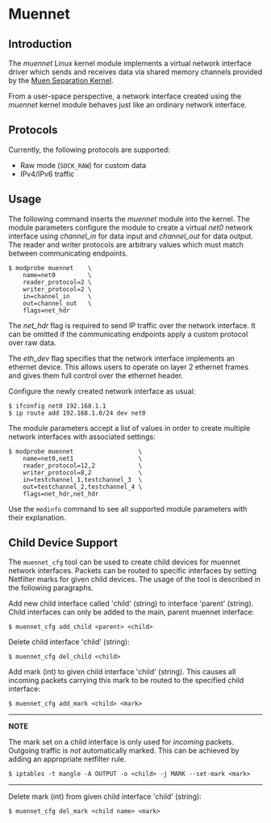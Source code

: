 # Muennet

## Introduction

The *muennet* Linux kernel module implements a virtual network interface driver
which sends and receives data via shared memory channels provided by the [Muen
Separation Kernel][1].

From a user-space perspective, a network interface created using the *muennet*
kernel module behaves just like an ordinary network interface.

## Protocols

Currently, the following protocols are supported:

- Raw mode (`SOCK_RAW`) for custom data
- IPv4/IPv6 traffic

## Usage

The following command inserts the *muennet* module into the kernel. The module
parameters configure the module to create a virtual *net0* network interface
using *channel_in* for data input and *channel_out* for data output. The reader
and writer protocols are arbitrary values which must match between
communicating endpoints.

	$ modprobe muennet    \
		name=net0         \
		reader_protocol=2 \
		writer_protocol=2 \
		in=channel_in     \
		out=channel_out   \
		flags=net_hdr

The *net_hdr* flag is required to send IP traffic over the network interface.
It can be omitted if the communicating endpoints apply a custom protocol over
raw data.

The *eth_dev* flag specifies that the network interface implements an ethernet
device. This allows users to operate on layer 2 ethernet frames and gives them
full control over the ethernet header.

Configure the newly created network interface as usual:

    $ ifconfig net0 192.168.1.1
    $ ip route add 192.168.1.0/24 dev net0

The module parameters accept a list of values in order to create multiple
network interfaces with associated settings:

	$ modprobe muennet                  \
		name=net0,net1                  \
		reader_protocol=12,2            \
		writer_protocol=8,2             \
		in=testchannel_1,testchannel_3  \
		out=testchannel_2,testchannel_4 \
		flags=net_hdr,net_hdr

Use the `modinfo` command to see all supported module parameters with their
explanation.

## Child Device Support

The `muennet_cfg` tool can be used to create child devices for muennet network
interfaces. Packets can be routed to specific interfaces by setting Netfilter
marks for given child devices. The usage of the tool is described in the
following paragraphs.

Add new child interface called 'child' (string) to interface 'parent' (string).
Child interfaces can only be added to the main, parent muennet interface:

	$ muennet_cfg add_child <parent> <child>

Delete child interface 'child' (string):

	$ muennet_cfg del_child <child>

Add mark (int) to given child interface 'child' (string). This causes all
incoming packets carrying this mark to be routed to the specified child
interface:

	$ muennet_cfg add_mark <child> <mark>

---
**NOTE**

The mark set on a child interface is only used for *incoming* packets. Outgoing
traffic is *not* automatically marked. This can be achieved by adding an
appropriate netfilter rule.

	$ iptables -t mangle -A OUTPUT -o <child> -j MARK --set-mark <mark>

---

Delete mark (int) from given child interface 'child' (string):

	$ muennet_cfg del_mark <child name> <mark>

[1]: https://muen.sk
